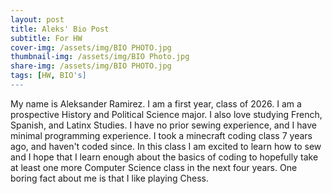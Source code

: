 ```yaml
---
layout: post
title: Aleks' Bio Post
subtitle: For HW 
cover-img: /assets/img/BIO PHOTO.jpg
thumbnail-img: /assets/img/BIO Photo.jpg
share-img: /assets/img/BIO PHOTO.jpg
tags: [HW, BIO's]
---
```


My name is Aleksander Ramirez. I am a first year, class of 2026. I am a prospective History and Political Science major. I also love studying French, Spanish, and Latinx Studies. I have no prior sewing experience, and I have minimal programming experience. I took a minecraft coding class 7 years ago, and haven't coded since. In this class I am excited to learn how to sew and I hope that I learn enough about the basics of coding to hopefully take at least one more Computer Science class in the next four years. One boring fact about me is that I like playing Chess. 
